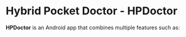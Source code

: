 # Hybrid Pocket Doctor - HPDoctor
**HPDoctor** is an Android app that combines multiple features such as: